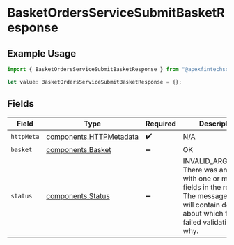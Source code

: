 # BasketOrdersServiceSubmitBasketResponse

## Example Usage

```typescript
import { BasketOrdersServiceSubmitBasketResponse } from "@apexfintechsolutions/ascend-sdk/models/operations";

let value: BasketOrdersServiceSubmitBasketResponse = {};
```

## Fields

| Field                                                                                                                                                             | Type                                                                                                                                                              | Required                                                                                                                                                          | Description                                                                                                                                                       |
| ----------------------------------------------------------------------------------------------------------------------------------------------------------------- | ----------------------------------------------------------------------------------------------------------------------------------------------------------------- | ----------------------------------------------------------------------------------------------------------------------------------------------------------------- | ----------------------------------------------------------------------------------------------------------------------------------------------------------------- |
| `httpMeta`                                                                                                                                                        | [components.HTTPMetadata](../../models/components/httpmetadata.md)                                                                                                | :heavy_check_mark:                                                                                                                                                | N/A                                                                                                                                                               |
| `basket`                                                                                                                                                          | [components.Basket](../../models/components/basket.md)                                                                                                            | :heavy_minus_sign:                                                                                                                                                | OK                                                                                                                                                                |
| `status`                                                                                                                                                          | [components.Status](../../models/components/status.md)                                                                                                            | :heavy_minus_sign:                                                                                                                                                | INVALID_ARGUMENT: There was an issue with one or more fields in the request.  The message field will contain details about which field failed validation and why. |
